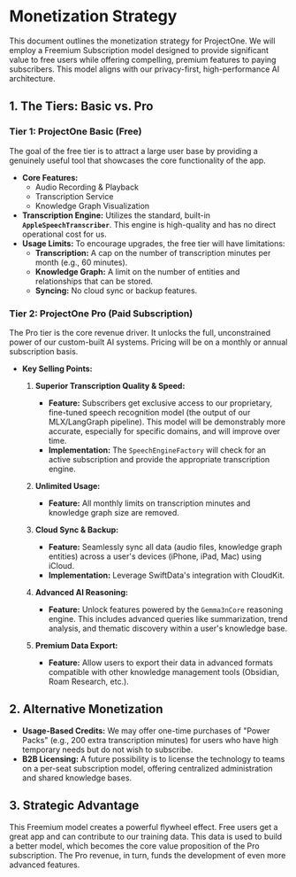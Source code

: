 # Monetization Strategy

This document outlines the monetization strategy for ProjectOne. We will employ a Freemium Subscription model designed to provide significant value to free users while offering compelling, premium features to paying subscribers. This model aligns with our privacy-first, high-performance AI architecture.

## 1. The Tiers: Basic vs. Pro

### Tier 1: ProjectOne Basic (Free)

The goal of the free tier is to attract a large user base by providing a genuinely useful tool that showcases the core functionality of the app.

-   **Core Features:**
    -   Audio Recording & Playback
    -   Transcription Service
    -   Knowledge Graph Visualization
-   **Transcription Engine:** Utilizes the standard, built-in **`AppleSpeechTranscriber`**. This engine is high-quality and has no direct operational cost for us.
-   **Usage Limits:** To encourage upgrades, the free tier will have limitations:
    -   **Transcription:** A cap on the number of transcription minutes per month (e.g., 60 minutes).
    -   **Knowledge Graph:** A limit on the number of entities and relationships that can be stored.
    -   **Syncing:** No cloud sync or backup features.

### Tier 2: ProjectOne Pro (Paid Subscription)

The Pro tier is the core revenue driver. It unlocks the full, unconstrained power of our custom-built AI systems. Pricing will be on a monthly or annual subscription basis.

-   **Key Selling Points:**

    1.  **Superior Transcription Quality & Speed:**
        *   **Feature:** Subscribers get exclusive access to our proprietary, fine-tuned speech recognition model (the output of our MLX/LangGraph pipeline). This model will be demonstrably more accurate, especially for specific domains, and will improve over time.
        *   **Implementation:** The `SpeechEngineFactory` will check for an active subscription and provide the appropriate transcription engine.

    2.  **Unlimited Usage:**
        *   **Feature:** All monthly limits on transcription minutes and knowledge graph size are removed.

    3.  **Cloud Sync & Backup:**
        *   **Feature:** Seamlessly sync all data (audio files, knowledge graph entities) across a user's devices (iPhone, iPad, Mac) using iCloud.
        *   **Implementation:** Leverage SwiftData's integration with CloudKit.

    4.  **Advanced AI Reasoning:**
        *   **Feature:** Unlock features powered by the `Gemma3nCore` reasoning engine. This includes advanced queries like summarization, trend analysis, and thematic discovery within a user's knowledge base.

    5.  **Premium Data Export:**
        *   **Feature:** Allow users to export their data in advanced formats compatible with other knowledge management tools (Obsidian, Roam Research, etc.).

## 2. Alternative Monetization

-   **Usage-Based Credits:** We may offer one-time purchases of "Power Packs" (e.g., 200 extra transcription minutes) for users who have high temporary needs but do not wish to subscribe.
-   **B2B Licensing:** A future possibility is to license the technology to teams on a per-seat subscription model, offering centralized administration and shared knowledge bases.

## 3. Strategic Advantage

This Freemium model creates a powerful flywheel effect. Free users get a great app and can contribute to our training data. This data is used to build a better model, which becomes the core value proposition of the Pro subscription. The Pro revenue, in turn, funds the development of even more advanced features.
